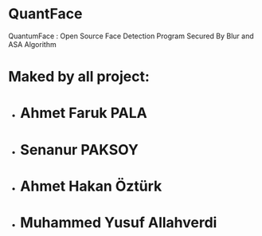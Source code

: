 # QuantFace
QuantumFace : Open Source Face Detection Program Secured By Blur and ASA Algorithm


# Maked by all project:
- # Ahmet Faruk PALA 
- # Senanur PAKSOY 
- # Ahmet Hakan Öztürk
- # Muhammed Yusuf Allahverdi
